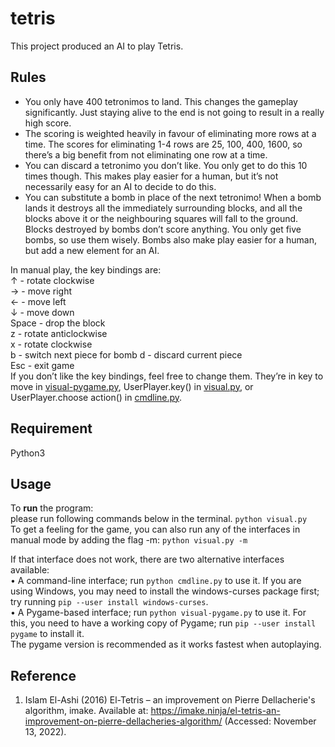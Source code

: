 # tetris
This project produced an AI to play Tetris.

## Rules
- You only have 400 tetronimos to land. This changes the gameplay significantly. Just staying alive to the end is not going to result in a really high score.
- The scoring is weighted heavily in favour of eliminating more rows at a time. The scores for eliminating 1-4 rows are 25, 100, 400, 1600, so there’s a big benefit from not eliminating one row at a time.
-  You can discard a tetronimo you don’t like. You only get to do this 10 times though. This makes play easier for a human, but it’s not necessarily easy for an AI to decide to do this.
-  You can substitute a bomb in place of the next tetronimo! When a bomb lands it destroys all the immediately surrounding blocks, and all the blocks above it or the neighbouring squares will fall to the ground. Blocks destroyed by bombs don’t score anything. You only get five bombs, so use them wisely. Bombs also make play easier for a human, but add a new element for an AI.

In manual play, the key bindings are:   
↑ - rotate clockwise  
→ - move right  
← - move left  
↓ - move down  
Space - drop the block  
z - rotate anticlockwise  
x - rotate clockwise  
b - switch next piece for bomb d - discard   current piece  
Esc - exit game  
If you don’t like the key bindings, feel free to change them. They’re in key to move in [visual-pygame.py](./visual-pygame.py "visual-pygame.py"), UserPlayer.key() in [visual.py](./visual.py "visual.py"), or UserPlayer.choose action() in [cmdline.py](./cmdline.py "cmdline.py").
## Requirement
Python3
## Usage
To **run** the program:   
please run following commands below in the terminal.
`python visual.py`  
To get a feeling for the game, you can also run any of the interfaces in manual mode by adding the flag -m:
`python visual.py -m`  

If that interface does not work, there are two alternative interfaces available:  
• A command-line interface; run `python cmdline.py` to use it. If you are using Windows, you may need to install the windows-curses package first; try running `pip --user install windows-curses`.  
• A Pygame-based interface; run `python visual-pygame.py` to use it. For this, you need to have a working copy of Pygame; run `pip --user install pygame` to install it.  
The pygame version is recommended as it works fastest when autoplaying.
## Reference
1. Islam El-Ashi (2016) El-Tetris – an improvement on Pierre Dellacherie's algorithm, imake. Available at: https://imake.ninja/el-tetris-an-improvement-on-pierre-dellacheries-algorithm/ (Accessed: November 13, 2022). 
‌